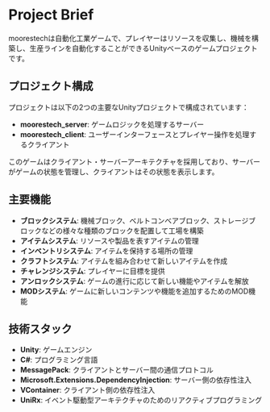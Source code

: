 # Project Brief

moorestechは自動化工業ゲームで、プレイヤーはリソースを収集し、機械を構築し、生産ラインを自動化することができるUnityベースのゲームプロジェクトです。

## プロジェクト構成

プロジェクトは以下の2つの主要なUnityプロジェクトで構成されています：

- **moorestech_server**: ゲームロジックを処理するサーバー
- **moorestech_client**: ユーザーインターフェースとプレイヤー操作を処理するクライアント

このゲームはクライアント・サーバーアーキテクチャを採用しており、サーバーがゲームの状態を管理し、クライアントはその状態を表示します。

## 主要機能

- **ブロックシステム**: 機械ブロック、ベルトコンベアブロック、ストレージブロックなどの様々な種類のブロックを配置して工場を構築
- **アイテムシステム**: リソースや製品を表すアイテムの管理
- **インベントリシステム**: アイテムを保持する場所の管理
- **クラフトシステム**: アイテムを組み合わせて新しいアイテムを作成
- **チャレンジシステム**: プレイヤーに目標を提供
- **アンロックシステム**: ゲームの進行に応じて新しい機能やアイテムを解放
- **MODシステム**: ゲームに新しいコンテンツや機能を追加するためのMOD機能

## 技術スタック

- **Unity**: ゲームエンジン
- **C#**: プログラミング言語
- **MessagePack**: クライアントとサーバー間の通信プロトコル
- **Microsoft.Extensions.DependencyInjection**: サーバー側の依存性注入
- **VContainer**: クライアント側の依存性注入
- **UniRx**: イベント駆動型アーキテクチャのためのリアクティブプログラミング